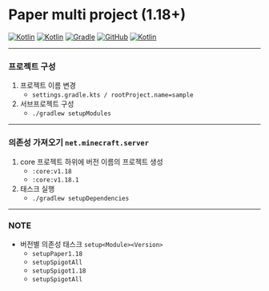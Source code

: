 # Paper multi project (1.18+)

[![Kotlin](https://img.shields.io/badge/java-17-ED8B00.svg?logo=java)](https://www.azul.com/)
[![Kotlin](https://img.shields.io/badge/kotlin-1.6.10-585DEF.svg?logo=kotlin)](http://kotlinlang.org)
[![Gradle](https://img.shields.io/badge/gradle-7.3.3-02303A.svg?logo=gradle)](https://gradle.org)
[![GitHub](https://img.shields.io/github/license/monun/paper-sample-lib-nms)](https://www.gnu.org/licenses/gpl-3.0.html)
[![Kotlin](https://img.shields.io/badge/youtube-각별-red.svg?logo=youtube)](https://www.youtube.com/channel/UCDrAR1OWC2MD4s0JLetN0MA)

---

### 프로젝트 구성

1. 프로젝트 이름 변경
    * `settings.gradle.kts / rootProject.name=sample`
2. 서브프로젝트 구성
    * `./gradlew setupModules`

---

### 의존성 가져오기 `net.minecraft.server`

1. core 프로젝트 하위에 버전 이름의 프로젝트 생성
    * `:core:v1.18`
    * `:core:v1.18.1`
2. 태스크 실행
    * `./gradlew setupDependencies`

---

### NOTE

* 버전별 의존성 태스크 `setup<Module><Version>`
  * `setupPaper1.18`
  * `setupSpigotAll`
  * `setupSpigot1.18`
  * `setupSpigotAll`
